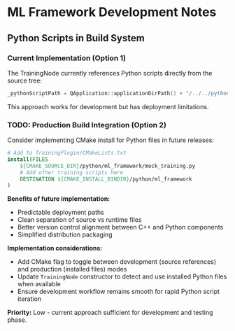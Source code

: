 # ML Framework Development Notes

## Python Scripts in Build System

### Current Implementation (Option 1)
The TrainingNode currently references Python scripts directly from the source tree:
```cpp
_pythonScriptPath = QApplication::applicationDirPath() + "/../../python/ml_framework/mock_training.py";
```

This approach works for development but has deployment limitations.

### TODO: Production Build Integration (Option 2)
Consider implementing CMake install for Python files in future releases:

```cmake
# Add to TrainingPlugin/CMakeLists.txt
install(FILES 
    ${CMAKE_SOURCE_DIR}/python/ml_framework/mock_training.py
    # Add other training scripts here
    DESTINATION ${CMAKE_INSTALL_BINDIR}/python/ml_framework
)
```

**Benefits of future implementation:**
- Predictable deployment paths
- Clean separation of source vs runtime files  
- Better version control alignment between C++ and Python components
- Simplified distribution packaging

**Implementation considerations:**
- Add CMake flag to toggle between development (source references) and production (installed files) modes
- Update `TrainingNode` constructor to detect and use installed Python files when available
- Ensure development workflow remains smooth for rapid Python script iteration

**Priority:** Low - current approach sufficient for development and testing phase.
